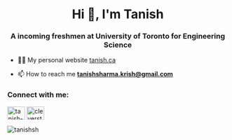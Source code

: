 <h1 align="center">Hi 👋, I'm Tanish</h1>
<h3 align="center">A incoming freshmen at University of Toronto for Engineering Science</h3>

- 👨‍💻 My personal website [tanish.ca](tanish.ca)

- 📫 How to reach me **tanishsharma.krish@gmail.com**

<h3 align="left">Connect with me:</h3>
<p align="left">
<a href="https://linkedin.com/in/tanish-sharma-93b120223/" target="blank"><img align="center" src="https://raw.githubusercontent.com/rahuldkjain/github-profile-readme-generator/master/src/images/icons/Social/linked-in-alt.svg" alt="tanish-sharma-93b120223/" height="30" width="40" /></a>
<a href="https://instagram.com/cleverstudyboy" target="blank"><img align="center" src="https://raw.githubusercontent.com/rahuldkjain/github-profile-readme-generator/master/src/images/icons/Social/instagram.svg" alt="cleverstudyboy" height="30" width="40" /></a>
</p>

<p><img align="center" src="https://github-readme-stats.vercel.app/api/top-langs?username=tanishsh&show_icons=true&locale=en&layout=compact" alt="tanishsh" /></p>
